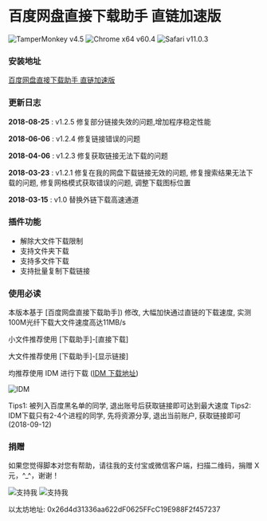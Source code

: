 # 百度网盘直接下载助手 直链加速版
![TamperMonkey v4.5](https://img.shields.io/badge/TamperMonkey-v4.5-brightgreen.svg)
![Chrome x64 v60.4](https://img.shields.io/badge/Chrome%20x64-v63.0-brightgreen.svg)
![Safari v11.0.3](https://img.shields.io/badge/Safari%20-v11.0.3-brightgreen.svg)
### 安装地址
[百度网盘直接下载助手 直链加速版](https://greasyfork.org/zh-CN/scripts/39504)

### 更新日志
**2018-08-25** : v1.2.5 修复部分链接失效的问题,增加程序稳定性能

**2018-06-06** : v1.2.4 修复链接错误的问题

**2018-04-06** : v1.2.3 修复获取链接无法下载的问题

**2018-03-23** : v1.2.1 修复在我的网盘下载链接无效的问题, 修复搜索结果无法下载的问题, 修复网格模式获取错误的问题, 调整下载图标位置

**2018-03-15** : v1.0 替换外链下载高速通道



### 插件功能
- 解除大文件下载限制
- 支持文件夹下载
- 支持多文件下载
- 支持批量复制下载链接

### 使用必读

本版本基于 [百度网盘直接下载助手]) 修改, 大幅加快通过直链的下载速度, 实测100M光纤下载大文件速度高达11MB/s

小文件推荐使用 [下载助手]-[直接下载]

大文件推荐使用 [下载助手]-[显示链接]

均推荐使用 IDM 进行下载 ([IDM 下载地址](http://internetdownloadmanager.com/download.html))

![IDM](https://i.loli.net/2018/08/25/5b80b83c565ba.gif )

Tips1: 被列入百度黑名单的同学, 退出账号后获取链接即可达到最大速度
Tips2: IDM下载只有2-4个进程的同学, 先将资源分享, 退出当前账户, 获取链接即可 (2018-09-12)
  
### 捐赠
如果您觉得脚本对您有帮助，请往我的支付宝或微信客户端，扫描二维码，捐赠 X元，^_^，谢谢！
  
![支持我](https://i.loli.net/2018/08/25/5b80ba335f515.png)
![支持我](https://i.loli.net/2018/08/25/5b80ba336b6bf.png)

以太坊地址: 0x26d4d31336aa622dF0625FFcC19E988F2f457237
